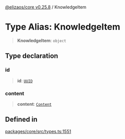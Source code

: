 [@elizaos/core v0.25.8](../index.md) / KnowledgeItem

# Type Alias: KnowledgeItem

> **KnowledgeItem**: `object`

## Type declaration

### id

> **id**: [`UUID`](UUID.md)

### content

> **content**: [`Content`](../interfaces/Content.md)

## Defined in

[packages/core/src/types.ts:1551](https://github.com/elizaOS/eliza/blob/main/packages/core/src/types.ts#L1551)
